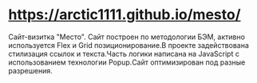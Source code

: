 
# https://arctic1111.github.io/mesto/
Сайт-визитка "Место".
 Сайт построен по методологии БЭМ, активно используется Flex и Grid позиционирование.В проекте задействована стилизация ссылок и текста.Часть логики написана на JavaScript с использованием технологии Popup.Сайт оптимизирован под разные разрешения.